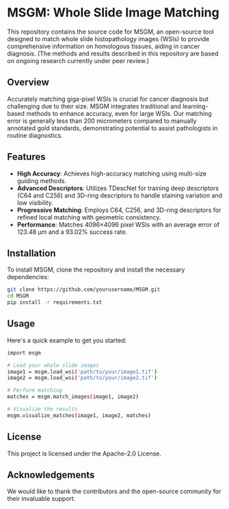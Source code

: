 # MSGM: Whole Slide Image Matching
This repository contains the source code for MSGM, an open-source tool designed to match whole slide histopathology images (WSIs) to provide comprehensive information on homologous tissues, aiding in cancer diagnosis. (The methods and results described in this repository are based on ongoing research currently under peer review.)

## Overview
Accurately matching giga-pixel WSIs is crucial for cancer diagnosis but challenging due to their size. MSGM integrates traditional and learning-based methods to enhance accuracy, even for large WSIs. Our matching error is generally less than 200 micrometers compared to manually annotated gold standards, demonstrating potential to assist pathologists in routine diagnostics.

## Features
- **High Accuracy**: Achieves high-accuracy matching using multi-size guiding methods.
- **Advanced Descriptors**: Utilizes TDescNet for training deep descriptors (C64 and C256) and 3D-ring descriptors to handle staining variation and low visibility.
- **Progressive Matching**: Employs C64, C256, and 3D-ring descriptors for refined local matching with geometric consistency.
- **Performance**: Matches 4096×4096 pixel WSIs with an average error of 123.48 μm and a 93.02% success rate.

## Installation
To install MSGM, clone the repository and install the necessary dependencies:

```bash
git clone https://github.com/yourusername/MSGM.git
cd MSGM
pip install -r requirements.txt
```

## Usage
Here's a quick example to get you started:

```bash
import msgm

# Load your whole slide images
image1 = msgm.load_wsi('path/to/your/image1.tif')
image2 = msgm.load_wsi('path/to/your/image2.tif')

# Perform matching
matches = msgm.match_images(image1, image2)

# Visualize the results
msgm.visualize_matches(image1, image2, matches)
```

## License
This project is licensed under the Apache-2.0 License. 

## Acknowledgements
We would like to thank the contributors and the open-source community for their invaluable support.
